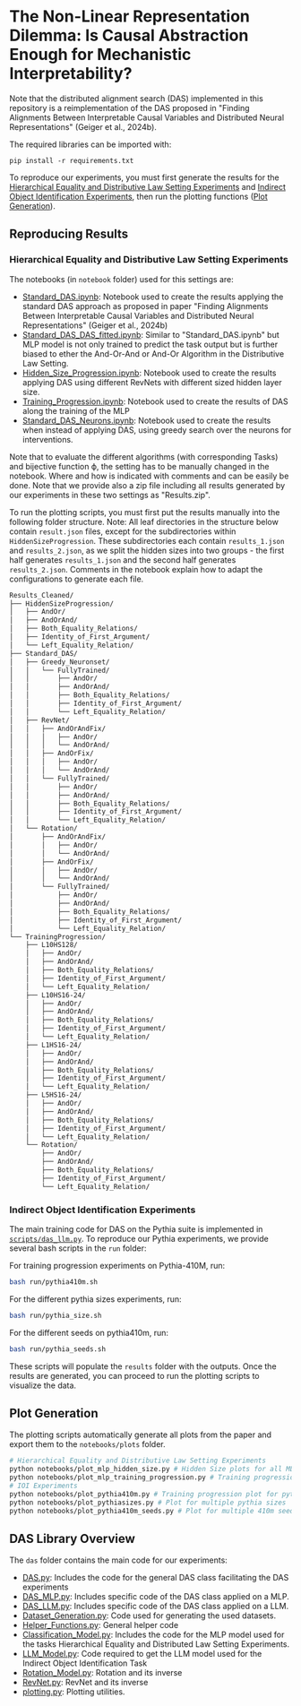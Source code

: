 # The Non-Linear Representation Dilemma: Is Causal Abstraction Enough for Mechanistic Interpretability?

Note that the distributed alignment search (DAS) implemented in this repository is a reimplementation of the DAS proposed in "Finding Alignments Between Interpretable Causal Variables and Distributed Neural Representations" (Geiger et al., 2024b). 

The required libraries can be imported with:
```
pip install -r requirements.txt
```

To reproduce our experiments, you must first generate the results for the [Hierarchical Equality and Distributive Law Setting Experiments](#hierarchical-equality-and-distributive-law-setting-experiments) and [Indirect Object Identification Experiments](#indirect-object-identification-experiments-in-run-scripts-folders), then run the plotting functions ([Plot Generation](#plot-generation)).

## Reproducing Results

### Hierarchical Equality and Distributive Law Setting Experiments 
The notebooks (in ``notebook`` folder) used for this settings are:

+ [Standard\_DAS.ipynb](notebook/Standard_DAS.ipynb): Notebook used to create the results applying the standard DAS approach as proposed in paper "Finding Alignments Between Interpretable Causal Variables and Distributed Neural Representations" (Geiger et al., 2024b)
+ [Standard\_DAS\_DAS\_fitted.ipynb](notebook/Standard_DAS_DAS_fitted.ipynb): Similar to "Standard\_DAS.ipynb" but MLP model is not only trained to predict the task output but is further biased to ether the And-Or-And or And-Or Algorithm in the Distributive Law Setting.
+ [Hidden\_Size\_Progression.ipynb](notebook/Hidden_Size_Progression.ipynb): Notebook used to create the results applying DAS using different RevNets with different sized hidden layer size.
+ [Training\_Progression.ipynb](notebook/Training_Progression.ipynb): Notebook used to create the results of DAS along the training of the MLP
+ [Standard\_DAS\_Neurons.ipynb](notebook/Standard_DAS_Neurons.ipynb): Notebook used to create the results when instead of applying DAS, using greedy search over the neurons for interventions.

Note that to evaluate the different algorithms (with corresponding Tasks) and bijective function ϕ, the setting has to be manually changed in the notebook. Where and how is indicated with comments and can be easily be done. Note that we provide also a zip file including all results generated by our experiments in these two settings as "Results.zip".

To run the plotting scripts, you must first put the results manually into the following folder structure.
Note: All leaf directories in the structure below contain `result.json` files, except for the subdirectories within `HiddenSizeProgression`. These subdirectories each contain `results_1.json` and `results_2.json`, as we split the hidden sizes into two groups - the first half generates `results_1.json` and the second half generates `results_2.json`. Comments in the notebook explain how to adapt the configurations to generate each file.

```markdown
Results_Cleaned/
├── HiddenSizeProgression/
│   ├── AndOr/
│   ├── AndOrAnd/
│   ├── Both_Equality_Relations/
│   ├── Identity_of_First_Argument/
│   └── Left_Equality_Relation/
├── Standard_DAS/
│   ├── Greedy_Neuronset/
│   │   └── FullyTrained/
│   │       ├── AndOr/
│   │       ├── AndOrAnd/
│   │       ├── Both_Equality_Relations/
│   │       ├── Identity_of_First_Argument/
│   │       └── Left_Equality_Relation/
│   ├── RevNet/
│   │   ├── AndOrAndFix/
│   │   │   ├── AndOr/
│   │   │   └── AndOrAnd/
│   │   ├── AndOrFix/
│   │   │   ├── AndOr/
│   │   │   └── AndOrAnd/
│   │   └── FullyTrained/
│   │       ├── AndOr/
│   │       ├── AndOrAnd/
│   │       ├── Both_Equality_Relations/
│   │       ├── Identity_of_First_Argument/
│   │       └── Left_Equality_Relation/
│   └── Rotation/
│       ├── AndOrAndFix/
│       │   ├── AndOr/
│       │   └── AndOrAnd/
│       ├── AndOrFix/
│       │   ├── AndOr/
│       │   └── AndOrAnd/
│       └── FullyTrained/
│           ├── AndOr/
│           ├── AndOrAnd/
│           ├── Both_Equality_Relations/
│           ├── Identity_of_First_Argument/
│           └── Left_Equality_Relation/
└── TrainingProgression/
    ├── L10HS128/
    │   ├── AndOr/
    │   ├── AndOrAnd/
    │   ├── Both_Equality_Relations/
    │   ├── Identity_of_First_Argument/
    │   └── Left_Equality_Relation/
    ├── L10HS16-24/
    │   ├── AndOr/
    │   ├── AndOrAnd/
    │   ├── Both_Equality_Relations/
    │   ├── Identity_of_First_Argument/
    │   └── Left_Equality_Relation/
    ├── L1HS16-24/
    │   ├── AndOr/
    │   ├── AndOrAnd/
    │   ├── Both_Equality_Relations/
    │   ├── Identity_of_First_Argument/
    │   └── Left_Equality_Relation/
    ├── L5HS16-24/
    │   ├── AndOr/
    │   ├── AndOrAnd/
    │   ├── Both_Equality_Relations/
    │   ├── Identity_of_First_Argument/
    │   └── Left_Equality_Relation/
    └── Rotation/
        ├── AndOr/
        ├── AndOrAnd/
        ├── Both_Equality_Relations/
        ├── Identity_of_First_Argument/
        └── Left_Equality_Relation/
```




### Indirect Object Identification Experiments 
The main training code for DAS on the Pythia suite is implemented in [`scripts/das_llm.py`](scripts/das_llm.py). To reproduce our Pythia experiments, we provide several bash scripts in the `run` folder:

For training progression experiments on Pythia-410M, run:
```bash
bash run/pythia410m.sh
```

For the different pythia sizes experiments, run:
```bash
bash run/pythia_size.sh
```

For the different seeds on pythia410m, run:
```bash
bash run/pythia_seeds.sh
```

These scripts will populate the ``results`` folder with the outputs. Once the results are generated, you can proceed to run the plotting scripts to visualize the data.

## Plot Generation

The plotting scripts automatically generate all plots from the paper and export them to the ``notebooks/plots`` folder.

```bash
# Hierarchical Equality and Distributive Law Setting Experiments 
python notebooks/plot_mlp_hidden_size.py # Hidden Size plots for all MLP experiments
python notebooks/plot_mlp_training_progression.py # Training progression plot for all MLP experiments
# IOI Experiments
python notebooks/plot_pythia410m.py # Training progression plot for pythia 410m
python notebooks/plot_pythiasizes.py # Plot for multiple pythia sizes
python notebooks/plot_pythia410m_seeds.py # Plot for multiple 410m seeds
```
## DAS Library Overview

The ``das`` folder contains the main code for our experiments: 
+ [DAS.py](das/DAS.py): Includes the code for the general DAS class facilitating the DAS experiments
+ [DAS_MLP.py](das/DAS_MLP.py): Includes specific code of the DAS class applied on a MLP.
+ [DAS_LLM.py](das/DAS_LLM.py): Includes specific code of the DAS class applied on a LLM.
+ [Dataset_Generation.py](das/Dataset_Generation.py): Code used for generating the used datasets.
+ [Helper_Functions.py](das/Helper_Functions.py): General helper code
+ [Classification_Model.py](das/Classification_Model.py): Includes the code for the MLP model used for the tasks Hierarchical Equality and Distributed Law Setting Experiments.
+ [LLM_Model.py](das/LLM_Model.py): Code required to get the LLM model used for the Indirect Object Identification Task
+ [Rotation_Model.py](das/Rotation_Model.py): Rotation and its inverse
+ [RevNet.py](das/RevNet.py): RevNet and its inverse
+ [plotting.py](das/plotting.py): Plotting utilities.
